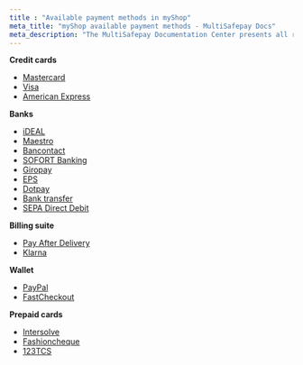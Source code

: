 ```yaml
---
title : "Available payment methods in myShop"
meta_title: "myShop available payment methods - MultiSafepay Docs"
meta_description: "The MultiSafepay Documentation Center presents all relevant information about our Plugins and API. You can also find support pages for Payment Methods, Tools and General Questions as well as the contact details of our Support and Integration Teams."
---
```

__Credit cards__
+ [Mastercard](/payment-methods/credit-and-debit-cards/mastercard)
+ [Visa](/payment-methods/credit-and-debit-cards/visa)
+ [American Express](/payment-methods/credit-and-debit-cards/american-express)

__Banks__
+ [iDEAL](/payment-methods/ideal)
+ [Maestro](/payment-methods/maestro)
+ [Bancontact](/payment-methods/bancontact)
+ [SOFORT Banking](/payment-methods/sofort-banking)
+ [Giropay](/payment-methods/giropay)
+ [EPS](/payment-methods/eps)
+ [Dotpay](/payment-methods/dotpay)
+ [Bank transfer](/payment-methods/bank-transfer)
+ [SEPA Direct Debit](/payment-methods/banks/sepa-direct-debit)

__Billing suite__
+ [Pay After Delivery](/payment-methods/pay-after-delivery)
+ [Klarna](/payment-methods/klarna)

__Wallet__
+ [PayPal](/payment-methods/paypal)
+ [FastCheckout](/payment-methods/fastcheckout)

__Prepaid cards__
+ [Intersolve](/payment-methods/gift-cards)
+ [Fashioncheque](/payment-methods/gift-cards)
+ [123TCS](/payment-methods/gift-cards)